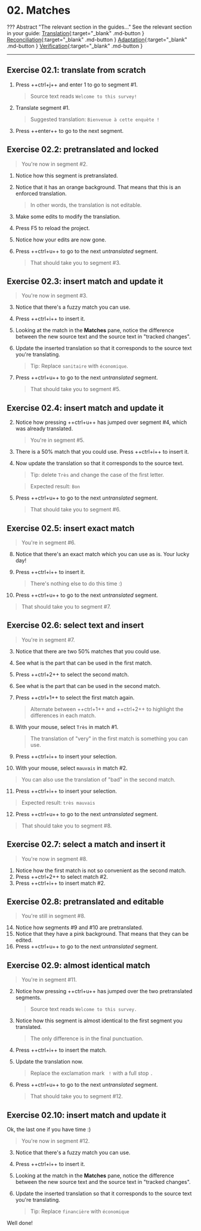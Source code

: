 # 02. Matches

<!-- prettier-ignore -->
??? Abstract "The relevant section in the guides..."
    See the relevant section in your guide:
    [Translation](../translation/matches.md){:target="_blank" .md-button }
    [Reconciliation](../reconciliation/matches.md){:target="_blank" .md-button }
    [Adaptation](../adaptation/matches.md){:target="_blank" .md-button }
    [Verification](../verification/matches.md){:target="_blank" .md-button }

---

## Exercise 02.1: translate from scratch

1. Press ++ctrl+j++ and enter 1 to go to segment #1.

   > Source text reads `Welcome to this survey!`

1. Translate segment #1.

   > Suggested translation: `Bienvenue à cette enquète !`

1. Press ++enter++ to go to the next segment.

## Exercise 02.2: pretranslated and locked

> You're now in segment #2.

1. Notice how this segment is pretranslated.
1. Notice that it has an orange background. That means that this is an enforced translation.

   > In other words, the translation is not editable.

1. Make some edits to modify the translation.
1. Press F5 to reload the project.
1. Notice how your edits are now gone.
1. Press ++ctrl+u++ to go to the next _untranslated_ segment.

   > That should take you to segment #3.

<!-- harmonize: move to -> go to @todo -->

## Exercise 02.3: insert match and update it

> You're now in segment #3.

3. Notice that there's a fuzzy match you can use.
4. Press ++ctrl+i++ to insert it.
5. Looking at the match in the **Matches** pane, notice the difference between the new source text and the source text in "tracked changes".
6. Update the inserted translation so that it corresponds to the source text you're translating.

   > Tip: Replace `sanitaire` with `économique`.

7. Press ++ctrl+u++ to go to the next _untranslated_ segment.

   > That should take you to segment #5.

## Exercise 02.4: insert match and update it

2. Notice how pressing ++ctrl+u++ has jumped over segment #4, which was already translated.

   > You're in segment #5.

3. There is a 50% match that you could use. Press ++ctrl+i++ to insert it.
4. Now update the translation so that it corresponds to the source text.

   > Tip: delete `Très` and change the case of the first letter.

   > Expected result: `Bon`

5. Press ++ctrl+u++ to go to the next _untranslated_ segment.

   > That should take you to segment #6.

## Exercise 02.5: insert exact match

> You're in segment #6.

8. Notice that there's an exact match which you can use as is. Your lucky day!
9. Press ++ctrl+i++ to insert it.

   > There's nothing else to do this time :)

10. Press ++ctrl+u++ to go to the next _untranslated_ segment.

   > That should take you to segment #7.

## Exercise 02.6: select text and insert

> You're in segment #7.

3. Notice that there are two 50% matches that you could use.
4. See what is the part that can be used in the first match.
5. Press ++ctrl+2++ to select the second match.
6. See what is the part that can be used in the second match.
7. Press ++ctrl+1++ to select the first match again.

   > Alternate between ++ctrl+1++ and ++ctrl+2++ to highlight the differences in each match.

8. With your mouse, select `Très` in match #1.

   > The translation of "very" in the first match is something you can use.

9. Press ++ctrl+i++ to insert your selection.
10. With your mouse, select `mauvais` in match #2.

   > You can also use the translation of "bad" in the second match.

11. Press ++ctrl+i++ to insert your selection.

   > Expected result: `très mauvais`

12. Press ++ctrl+u++ to go to the next _untranslated_ segment.

   > That should take you to segment #8.

## Exercise 02.7: select a match and insert it

> You're now in segment #8.

1. Notice how the first match is not so convenient as the second match.
2. Press ++ctrl+2++ to select match #2.
3. Press ++ctrl+i++ to insert match #2.

## Exercise 02.8: pretranslated and editable

> You're still in segment #8.

14. Notice how segments #9 and #10 are pretranslated.
15. Notice that they have a pink background. That means that they can be edited.
16. Press ++ctrl+u++ to go to the next _untranslated_ segment.

## Exercise 02.9: almost identical match

> You're in segment #11.

2. Notice how pressing ++ctrl+u++ has jumped over the two pretranslated segments.

   > Source text reads `Welcome to this survey.`

3. Notice how this segment is almost identical to the first segment you translated.

   > The only difference is in the final punctuation.

4. Press ++ctrl+i++ to insert the match.
5. Update the translation now.

   > Replace the exclamation mark ` !` with a full stop `.`

6. Press ++ctrl+u++ to go to the next _untranslated_ segment.

   > That should take you to segment #12.

<!--
quiz: which one is more efficient?
-->

<!--
quiz: do you prefer to select and insert, or insert and update?
-->

## Exercise 02.10: insert match and update it

Ok, the last one if you have time :)

> You're now in segment #12.

3. Notice that there's a fuzzy match you can use.
4. Press ++ctrl+i++ to insert it.
5. Looking at the match in the **Matches** pane, notice the difference between the new source text and the source text in "tracked changes".
6. Update the inserted translation so that it corresponds to the source text you're translating.

   > Tip: Replace `financière` with `économique`

Well done!
